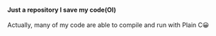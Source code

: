 #### Just a repository I save my code(OI)

Actually, many of my code are able to compile and run with Plain C😀
